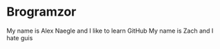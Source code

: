 Brogramzor
==========

My name is Alex Naegle and I like to learn GitHub
My name is Zach and I hate guis